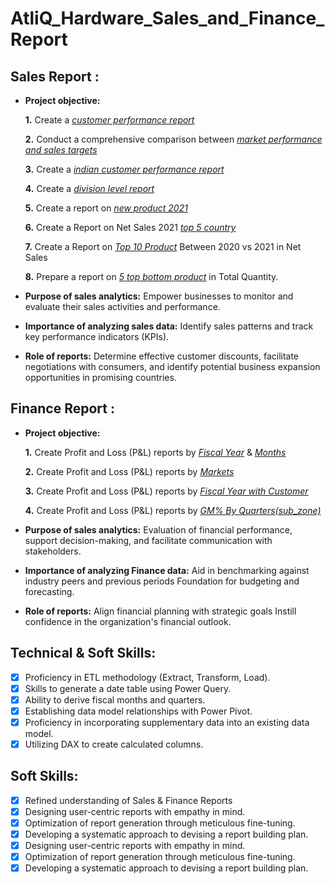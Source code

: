 # AtliQ_Hardware_Sales_and_Finance_Report

## Sales Report :


- **Project objective:** 

    **1.** Create a _[customer performance report](https://github.com/Sumit-Mahat0/AtliQ_Hardware_Sales_and_Finance_Report/blob/main/Customer%20Performance%20Report.pdf)_ 

    **2.** Conduct a comprehensive comparison between _[market performance and sales targets](https://github.com/Sumit-Mahat0/AtliQ_Hardware_Sales_and_Finance_Report/blob/main/Market%20Performance%20Report.pdf)_

    **3.** Create a _[indian customer performance report](https://github.com/Sumit-Mahat0/AtliQ_Hardware_Sales_and_Finance_Report/blob/main/Indian%20Customer%20Performance%20Report.pdf)_

    **4.** Create a  _[division level report](https://github.com/Sumit-Mahat0/AtliQ_Hardware_Sales_and_Finance_Report/blob/main/Division.pdf)_

    **5.** Create a report on _[new product 2021](https://github.com/Sumit-Mahat0/AtliQ_Hardware_Sales_and_Finance_Report/blob/main/New%20Products%202021.pdf)_

    **6.** Create a Report on Net Sales 2021 _[top 5 country](https://github.com/Sumit-Mahat0/AtliQ_Hardware_Sales_and_Finance_Report/blob/main/Top%205%20Country.pdf)_

    **7.** Create a Report on _[Top 10 Product](https://github.com/Sumit-Mahat0/AtliQ_Hardware_Sales_and_Finance_Report/blob/main/Top%2010%20Products.pdf)_ Between 2020 vs 2021 in Net Sales

    **8.** Prepare a report on _[5 top bottom product](https://github.com/Sumit-Mahat0/AtliQ_Hardware_Sales_and_Finance_Report/blob/main/Top%20Bottom%205%20Qty.pdf)_ in Total Quantity.


- **Purpose of sales analytics:** Empower businesses to monitor and evaluate their sales activities and performance.

- **Importance of analyzing sales data:** Identify sales patterns and track key performance indicators (KPIs).

- **Role of reports:** Determine effective customer discounts, facilitate negotiations with consumers, and identify potential business expansion opportunities in promising countries.

## Finance Report :

- **Project objective:** 

    **1.** Create Profit and Loss (P&L) reports by _[Fiscal Year](https://github.com/Sumit-Mahat0/AtliQ_Hardware_Sales_and_Finance_Report/blob/main/P%20%26%20L%20By%20Fiscal%20Year.pdf)_ & _[Months](https://github.com/Sumit-Mahat0/AtliQ_Hardware_Sales_and_Finance_Report/blob/main/P%20%26%20L%20By%20Fiscal%20Month.pdf)_ 

   **2.** Create Profit and Loss (P&L) reports by _[Markets](https://github.com/Sumit-Mahat0/AtliQ_Hardware_Sales_and_Finance_Report/blob/main/P%20%26%20L%20By%20Markets.pdf)_
  
   **3.** Create Profit and Loss (P&L) reports by _[Fiscal Year with Customer](https://github.com/Sumit-Mahat0/AtliQ_Hardware_Sales_and_Finance_Report/blob/main/Customer%20P%20%26%20L%20By%20Fiscal%20Year.pdf)_
  
  **4.** Create Profit and Loss (P&L) reports by _[GM% By Quarters(sub_zone)](https://github.com/Sumit-Mahat0/AtliQ_Hardware_Sales_and_Finance_Report/blob/main/GM%25%20by%20Quarters%20(sub_zone).pdf)_


- **Purpose of sales analytics:** Evaluation of financial performance, support decision-making, and facilitate communication with stakeholders.

- **Importance of analyzing Finance data:** Aid in benchmarking against industry peers and previous periods Foundation for budgeting and forecasting.

- **Role of reports:** Align financial planning with strategic goals Instill confidence in the organization's financial outlook.


## Technical & Soft Skills:
- [x]	Proficiency in ETL methodology (Extract, Transform, Load).
- [x]	Skills to generate a date table using Power Query.
- [x]	Ability to derive fiscal months and quarters.
- [x]	Establishing data model relationships with Power Pivot.
- [x]	Proficiency in incorporating supplementary data into an existing data model.
- [x]	Utilizing DAX to create calculated columns.

## Soft Skills:
- [x]	Refined understanding of Sales & Finance Reports
- [x]	Designing user-centric reports with empathy in mind.
- [x]	Optimization of report generation through meticulous fine-tuning.
- [x]	Developing a systematic approach to devising a report building plan.
- [x]	Designing user-centric reports with empathy in mind.
- [x]	Optimization of report generation through meticulous fine-tuning.
- [x]	Developing a systematic approach to devising a report building plan.
